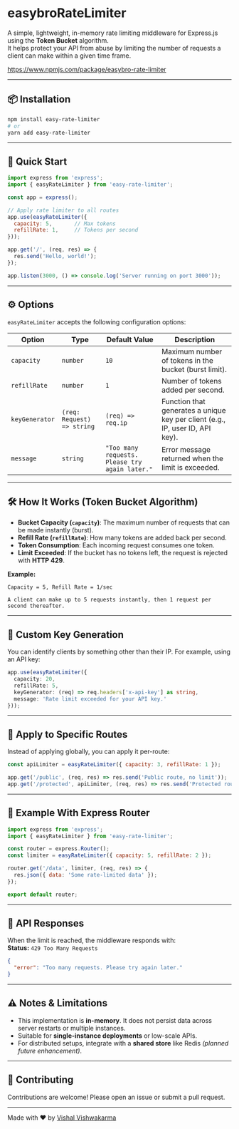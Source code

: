 # easybroRateLimiter

A simple, lightweight, in-memory rate limiting middleware for Express.js using the **Token Bucket** algorithm.  
It helps protect your API from abuse by limiting the number of requests a client can make within a given time frame.

https://www.npmjs.com/package/easybro-rate-limiter

---

## 📦 Installation

```bash
npm install easy-rate-limiter
# or
yarn add easy-rate-limiter
```

---

## 🚀 Quick Start

```javascript
import express from 'express';
import { easyRateLimiter } from 'easy-rate-limiter';

const app = express();

// Apply rate limiter to all routes
app.use(easyRateLimiter({
  capacity: 5,       // Max tokens
  refillRate: 1,     // Tokens per second
}));

app.get('/', (req, res) => {
  res.send('Hello, world!');
});

app.listen(3000, () => console.log('Server running on port 3000'));
```

---

## ⚙️ Options

`easyRateLimiter` accepts the following configuration options:

| Option         | Type                       | Default Value                                  | Description                                                                   |
| -------------- | -------------------------- | ---------------------------------------------- | ----------------------------------------------------------------------------- |
| `capacity`     | `number`                   | `10`                                           | Maximum number of tokens in the bucket (burst limit).                         |
| `refillRate`   | `number`                   | `1`                                            | Number of tokens added per second.                                            |
| `keyGenerator` | `(req: Request) => string` | `(req) => req.ip`                              | Function that generates a unique key per client (e.g., IP, user ID, API key). |
| `message`      | `string`                   | `"Too many requests. Please try again later."` | Error message returned when the limit is exceeded.                            |

---

## 🛠 How It Works (Token Bucket Algorithm)

- **Bucket Capacity (`capacity`)**: The maximum number of requests that can be made instantly (burst).
- **Refill Rate (`refillRate`)**: How many tokens are added back per second.
- **Token Consumption**: Each incoming request consumes one token.
- **Limit Exceeded**: If the bucket has no tokens left, the request is rejected with **HTTP 429**.

**Example:**
```
Capacity = 5, Refill Rate = 1/sec

A client can make up to 5 requests instantly, then 1 request per second thereafter.
```

---

## 🔑 Custom Key Generation

You can identify clients by something other than their IP. For example, using an API key:

```typescript
app.use(easyRateLimiter({
  capacity: 20,
  refillRate: 5,
  keyGenerator: (req) => req.headers['x-api-key'] as string,
  message: 'Rate limit exceeded for your API key.'
}));
```

---

## 🎯 Apply to Specific Routes

Instead of applying globally, you can apply it per-route:

```javascript
const apiLimiter = easyRateLimiter({ capacity: 3, refillRate: 1 });

app.get('/public', (req, res) => res.send('Public route, no limit'));
app.get('/protected', apiLimiter, (req, res) => res.send('Protected route'));
```

---

## 🧪 Example With Express Router

```javascript
import express from 'express';
import { easyRateLimiter } from 'easy-rate-limiter';

const router = express.Router();
const limiter = easyRateLimiter({ capacity: 5, refillRate: 2 });

router.get('/data', limiter, (req, res) => {
  res.json({ data: 'Some rate-limited data' });
});

export default router;
```

---

## 📜 API Responses

When the limit is reached, the middleware responds with:  
**Status:** `429 Too Many Requests`

```json
{
  "error": "Too many requests. Please try again later."
}
```

---

## ⚠️ Notes & Limitations

- This implementation is **in-memory**. It does not persist data across server restarts or multiple instances.
- Suitable for **single-instance deployments** or low-scale APIs.
- For distributed setups, integrate with a **shared store** like Redis *(planned future enhancement)*.

---

## 🤝 Contributing
Contributions are welcome! Please open an issue or submit a pull request.

---

Made with ❤️ by [Vishal Vishwakarma](https://github.com/vishal4real)
